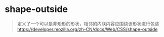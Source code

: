 # shape-outside

> 定义了一个可以是非矩形的形状，相邻的内联内容应围绕该形状进行包装
<https://developer.mozilla.org/zh-CN/docs/Web/CSS/shape-outside>

